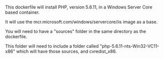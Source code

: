 This dockerfile will install PHP, version 5.6.11, in a Windows Server Core based container.

It will use the mcr.microsoft.com/windows/servercore/iis image as a base.

You will need to have a "sources" folder in the same directory as the dockerfile.

This folder will need to include a folder called "php-5.6.11-nts-Win32-VC11-x86" which will have those sources, and cvredist_x86.
